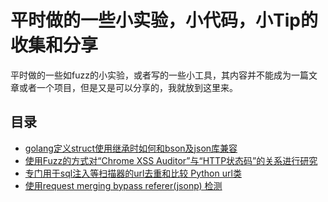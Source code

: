 
# 平时做的一些小实验，小代码，小Tip的收集和分享

平时做的一些如fuzz的小实验，或者写的一些小工具，其内容并不能成为一篇文章或者一个项目，但是又是可以分享的，我就放到这里来。


## 目录

- [golang定义struct使用继承时如何和bson及json库兼容](./golang-use-struct-inheritance-and-bson-together.md)
- [使用Fuzz的方式对“Chrome XSS Auditor”与“HTTP状态码”的关系进行研究](./fuzzing-Chrome-XSS-Auditor-by-HTTP-status-code/readme.md)
- [专门用于sql注入等扫描器的url去重和比较 Python url类](./python-url-object-for-uniq/readme.md)
- [使用request merging bypass referer(jsonp) 检测](./request_merging/readme.md)


